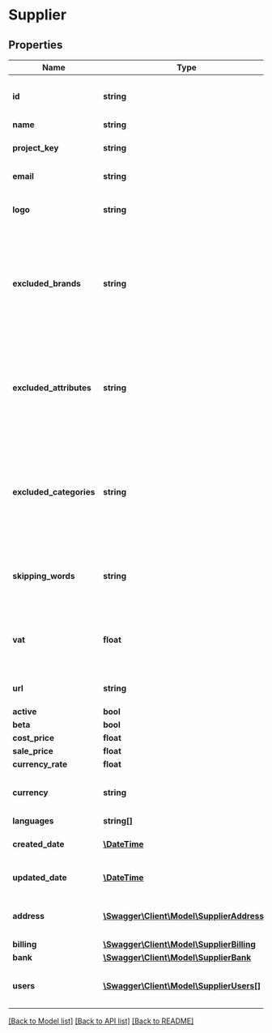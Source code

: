 # Supplier

## Properties
Name | Type | Description | Notes
------------ | ------------- | ------------- | -------------
**id** | **string** | Unique identification to represent a supplier | 
**name** | **string** | Supplier name | 
**project_key** | **string** | No spaces, no special characters | [optional] 
**email** | **string** | Unique email of supplier | 
**logo** | **string** | PNG alpha image, recommended 512*512px | [optional] 
**excluded_brands** | **string** | Comma separated brands to exclude. product will automatically disqualify if it has brand from this value | [optional] 
**excluded_attributes** | **string** | Comma separated attributes to exclude. product will automatically disqualify if it has attributes from this value | [optional] 
**excluded_categories** | **string** | Comma separated categories to exclude. product will automatically disqualify if it has category from this value | [optional] 
**skipping_words** | **string** | Comma separated words to remove from name and description | [optional] 
**vat** | **float** | vat to add on product if vat is not provided in product variation | [optional] 
**url** | **string** | Supplier online store URL | 
**active** | **bool** | true or false | [optional] 
**beta** | **bool** | true or false | [optional] 
**cost_price** | **float** |  | [optional] 
**sale_price** | **float** |  | [optional] 
**currency_rate** | **float** |  | [optional] 
**currency** | **string** | The default currency for products price | 
**languages** | **string[]** |  | 
**created_date** | [**\DateTime**](\DateTime.md) | The date the supplier was created | [optional] 
**updated_date** | [**\DateTime**](\DateTime.md) | The last date the supplier was updated. | [optional] 
**address** | [**\Swagger\Client\Model\SupplierAddress[]**](SupplierAddress.md) | One or more address for supplier warehouses | [optional] 
**billing** | [**\Swagger\Client\Model\SupplierBilling**](SupplierBilling.md) |  | [optional] 
**bank** | [**\Swagger\Client\Model\SupplierBank**](SupplierBank.md) |  | [optional] 
**users** | [**\Swagger\Client\Model\SupplierUsers[]**](SupplierUsers.md) | At least one owner should be there in the array | [optional] 

[[Back to Model list]](../../README.md#documentation-for-models) [[Back to API list]](../../README.md#documentation-for-api-endpoints) [[Back to README]](../../README.md)

